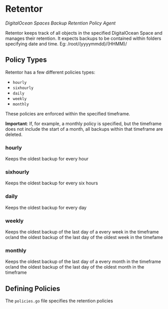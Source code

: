 # Retentor
*DigitalOcean Spaces Backup Retention Policy Agent*

Retentor keeps track of all objects in the specified DigitalOcean Space and manages their retention. It expects backups to be contained within folders specifying date and time. Eg: /root/(yyyymmdd)/(HHMM)/


## Policy Types
Retentor has a few different policies types:

- `hourly`
- `sixhourly`
- `daily`
- `weekly`
- `monthly`

These policies are enforced within the specified timeframe.

**Important**: If, for example, a monthly policy is specified, but the timeframe does not include the start of a month, all backups within that timeframe are deleted.

### hourly
Keeps the oldest backup for every hour
### sixhourly
Keeps the oldest backup for every six hours
### daily
Keeps the oldest backup for every day
### weekly
Keeps the oldest backup of the last day of a every week in the timeframe or/and the oldest backup of the last day of the oldest week in the timefame
### monthly
Keeps the oldest backup of the last day of a every month in the timeframe or/and the oldest backup of the last day of the oldest month in the timeframe

## Defining Policies
The `policies.go` file specifies the retention policies